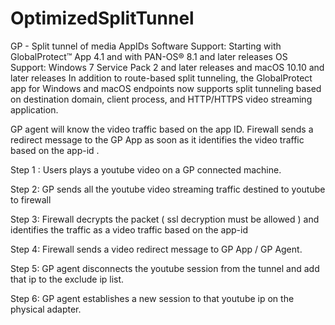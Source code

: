 # OptimizedSplitTunnel
GP - Split tunnel of media AppIDs
Software Support: Starting with GlobalProtect™ App 4.1 and with PAN-OS® 8.1 and later releases
OS Support:       Windows 7 Service Pack 2 and later releases and macOS 10.10 and later releases
In addition to route-based split tunneling, the GlobalProtect app for Windows and macOS endpoints now supports split tunneling based on destination domain, client process, and HTTP/HTTPS video streaming application.

GP agent will know the video traffic based on the app ID. Firewall sends a redirect message to the GP App as soon as it identifies the video traffic based on the app-id .
 
Step 1 : Users plays a youtube video on a GP connected machine.

Step 2: GP sends all the youtube video streaming traffic destined to youtube to firewall

Step 3: Firewall decrypts the packet ( ssl decryption must be allowed ) and identifies the traffic as a video traffic based on the app-id

Step 4: Firewall sends a video redirect message to GP App / GP Agent.

Step 5: GP agent disconnects the youtube session from the tunnel and add that ip to the exclude ip list.

Step 6: GP agent establishes a new session to that youtube ip on the physical adapter.
